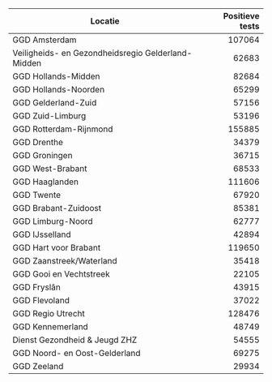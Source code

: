 | Locatie | Positieve tests |
|---------|----------------:|
| GGD Amsterdam                            | 107064 |
| Veiligheids- en Gezondheidsregio Gelderland-Midden | 62683 |
| GGD Hollands-Midden                      | 82684 |
| GGD Hollands-Noorden                     | 65299 |
| GGD Gelderland-Zuid                      | 57156 |
| GGD Zuid-Limburg                         | 53196 |
| GGD Rotterdam-Rijnmond                   | 155885 |
| GGD Drenthe                              | 34379 |
| GGD Groningen                            | 36715 |
| GGD West-Brabant                         | 68533 |
| GGD Haaglanden                           | 111606 |
| GGD Twente                               | 67920 |
| GGD Brabant-Zuidoost                     | 85381 |
| GGD Limburg-Noord                        | 62777 |
| GGD IJsselland                           | 42894 |
| GGD Hart voor Brabant                    | 119650 |
| GGD Zaanstreek/Waterland                 | 35418 |
| GGD Gooi en Vechtstreek                  | 22105 |
| GGD Fryslân                              | 43915 |
| GGD Flevoland                            | 37022 |
| GGD Regio Utrecht                        | 128476 |
| GGD Kennemerland                         | 48749 |
| Dienst Gezondheid & Jeugd ZHZ            | 54555 |
| GGD Noord- en Oost-Gelderland            | 69275 |
| GGD Zeeland                              | 29934 |

